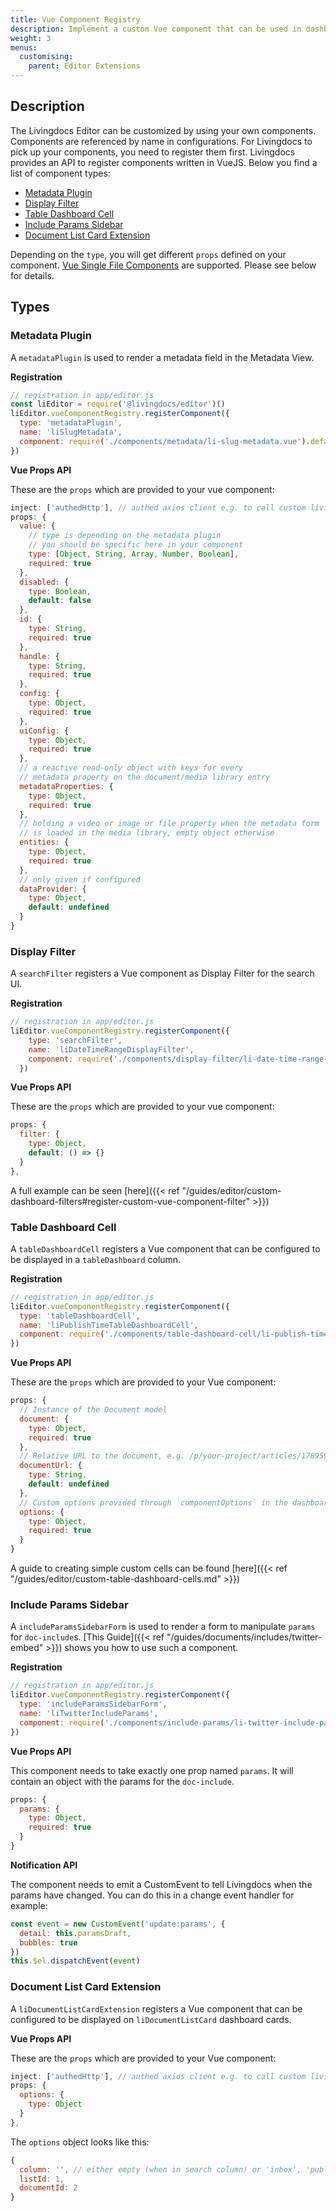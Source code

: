 ```yaml
---
title: Vue Component Registry
description: Implement a custom Vue component that can be used in dashboards and filters.
weight: 3
menus:
  customising:
    parent: Editor Extensions
---
```


## Description

The Livingdocs Editor can be customized by using your own components. Components are referenced by name in configurations. For Livingdocs to pick up your components, you need to register them first.
Livingdocs provides an API to register components written in VueJS. Below you find a list of component types:

- [Metadata Plugin](#metadataplugin)
- [Display Filter](#display-filter)
- [Table Dashboard Cell](#table-dashboard-cell)
- [Include Params Sidebar](#include-params-sidebar)
- [Document List Card Extension](#li-document-list-card-extension)

Depending on the `type`, you will get different `props` defined on your component. [Vue Single File Components](https://vuejs.org/v2/guide/single-file-components.html) are supported. Please see below for details.


## Types

### Metadata Plugin

A `metadataPlugin` is used to render a metadata field in the Metadata View.

**Registration**
```js
// registration in app/editor.js
const liEditor = require('@livingdocs/editor')()
liEditor.vueComponentRegistry.registerComponent({
  type: 'metadataPlugin',
  name: 'liSlugMetadata',
  component: require('./components/metadata/li-slug-metadata.vue').default
})
```

**Vue Props API**

These are the `props` which are provided to your vue component:
```js
inject: ['authedHttp'], // authed axios client e.g. to call custom livingdocs server endpoints
props: {
  value: {
    // type is depending on the metadata plugin
    // you should be specific here in your component
    type: [Object, String, Array, Number, Boolean],
    required: true
  },
  disabled: {
    type: Boolean,
    default: false
  },
  id: {
    type: String,
    required: true
  },
  handle: {
    type: String,
    required: true
  },
  config: {
    type: Object,
    required: true
  },
  uiConfig: {
    type: Object,
    required: true
  },
  // a reactive read-only object with keys for every
  // metadata property on the document/media library entry
  metadataProperties: {
    type: Object,
    required: true
  },
  // holding a video or image or file property when the metadata form
  // is loaded in the media library, empty object otherwise
  entities: {
    type: Object,
    required: true
  },
  // only given if configured
  dataProvider: {
    type: Object,
    default: undefined
  }
}
```


### Display Filter

A `searchFilter` registers a Vue component as Display Filter for the search UI.

**Registration**
```js
// registration in app/editor.js
liEditor.vueComponentRegistry.registerComponent({
    type: 'searchFilter',
    name: 'liDateTimeRangeDisplayFilter',
    component: require('./components/display-filter/li-date-time-range-display-filter.vue').default
  })
```

**Vue Props API**

These are the `props` which are provided to your vue component:
```js
props: {
  filter: {
    type: Object,
    default: () => {}
  }
},
```

A full example can be seen [here]({{< ref "/guides/editor/custom-dashboard-filters#register-custom-vue-component-filter" >}})

### Table Dashboard Cell

A `tableDashboardCell` registers a Vue component that can be configured to be displayed in a `tableDashboard` column.

**Registration**
```js
// registration in app/editor.js
liEditor.vueComponentRegistry.registerComponent({
  type: 'tableDashboardCell',
  name: 'liPublishTimeTableDashboardCell',
  component: require('./components/table-dashboard-cell/li-publish-time-table-dashboard-cell.vue').default
})
```

**Vue Props API**

These are the `props` which are provided to your Vue component:
```js
props: {
  // Instance of the Document model
  document: {
    type: Object,
    required: true
  },
  // Relative URL to the document, e.g. /p/your-project/articles/178959
  documentUrl: {
    type: String,
    default: undefined
  },
  // Custom options provided through `componentOptions` in the dashboard config
  options: {
    type: Object,
    required: true
  }
}
```

A guide to creating simple custom cells can be found [here]({{< ref "/guides/editor/custom-table-dashboard-cells.md" >}})


### Include Params Sidebar

A `includeParamsSidebarForm` is used to render a form to manipulate `params` for `doc-include`s. [This Guide]({{< ref "/guides/documents/includes/twitter-embed" >}}) shows you how to use such a component.

**Registration**
```js
// registration in app/editor.js
liEditor.vueComponentRegistry.registerComponent({
  type: 'includeParamsSidebarForm',
  name: 'liTwitterIncludeParams',
  component: require('./components/include-params/li-twitter-include-params.vue').default
})
```

**Vue Props API**

This component needs to take exactly one prop named `params`. It will contain an object with the params for the `doc-include`.
```js
props: {
  params: {
    type: Object,
    required: true
  }
}
```

**Notification API**

The component needs to emit a CustomEvent to tell Livingdocs when the params have changed. You can do this in a change event handler for example:
```js
const event = new CustomEvent('update:params', {
  detail: this.paramsDraft,
  bubbles: true
})
this.$el.dispatchEvent(event)
```


### Document List Card Extension

A `liDocumentListCardExtension` registers a Vue component that can be configured to be displayed on `liDocumentListCard` dashboard cards.

**Vue Props API**

These are the `props` which are provided to your Vue component:
```js
inject: ['authedHttp'], // authed axios client e.g. to call custom livingdocs server endpoints
props: {
  options: {
    type: Object
  }
},
```
The `options` object looks like this:
```js
{
  column: '', // either empty (when in search column) or 'inbox', 'published', 'inline-list-edit`
  listId: 1,
  documentId: 2
}
```
